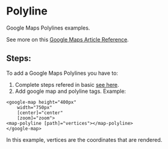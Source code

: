 # Polyline

Google Maps Polylines examples.

See more on this [Google Maps Article Reference](https://developers.google.com/maps/documentation/javascript?hl=es-419).

## Steps:

To add a Google Maps Polylines you have to:

1. Complete steps refered in basic [see here](../basic/basic.md).
2. Add google map and polyline tags. Example:

```
<google-map height="400px"
    width="750px"
    [center]="center"
    [zoom]="zoom">
<map-polyline [path]="vertices"></map-polyline>
</google-map>
```

In this example, vertices are the coordinates that are rendered.
